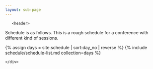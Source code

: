 ```yaml
---
layout: sub-page
---
```


<section id="schedule" class="main-content text-center">
	<div class="container">
 
 	   <header>
Schedule is as follows. This is a rough schedule for a conference with different kind of sessions.
 	   </header>
 
{% assign days = site.schedule | sort:day_no | reverse  %}
{% include schedule/schedule-list.md collection=days %}

	</div>
</section>
